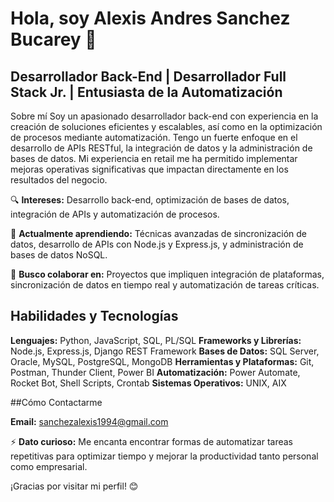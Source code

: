 # Hola, soy Alexis Andres Sanchez Bucarey 👋

## Desarrollador Back-End | Desarrollador Full Stack Jr. | Entusiasta de la Automatización

Sobre mí
Soy un apasionado desarrollador back-end con experiencia en la creación de soluciones eficientes y escalables, así como en la optimización de procesos mediante automatización. Tengo un fuerte enfoque en el desarrollo de APIs RESTful, la integración de datos y la administración de bases de datos. Mi experiencia en retail me ha permitido implementar mejoras operativas significativas que impactan directamente en los resultados del negocio.

🔍 **Intereses:** Desarrollo back-end, optimización de bases de datos, integración de APIs y automatización de procesos.

🌱 **Actualmente aprendiendo:** Técnicas avanzadas de sincronización de datos, desarrollo de APIs con Node.js y Express.js, y administración de bases de datos NoSQL.

🤝 **Busco colaborar en:** Proyectos que impliquen integración de plataformas, sincronización de datos en tiempo real y automatización de tareas críticas.

## Habilidades y Tecnologías
**Lenguajes:** Python, JavaScript, SQL, PL/SQL
**Frameworks y Librerías:** Node.js, Express.js, Django REST Framework
**Bases de Datos:** SQL Server, Oracle, MySQL, PostgreSQL, MongoDB
**Herramientas y Plataformas:** Git, Postman, Thunder Client, Power BI
**Automatización:** Power Automate, Rocket Bot, Shell Scripts, Crontab
**Sistemas Operativos:** UNIX, AIX

##Cómo Contactarme

**Email:** sanchezalexis1994@gmail.com

⚡ **Dato curioso:** Me encanta encontrar formas de automatizar tareas repetitivas para optimizar tiempo y mejorar la productividad tanto personal como empresarial.

¡Gracias por visitar mi perfil! 😊
